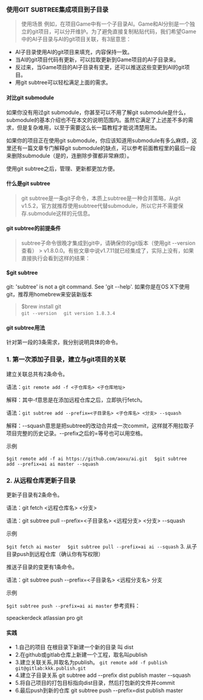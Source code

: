 ### 使用GIT SUBTREE集成项目到子目录

> 使用场景
例如，在项目Game中有一个子目录AI。Game和AI分别是一个独立的git项目，可以分开维护。为了避免直接复制粘贴代码，我们希望Game中的AI子目录与AI的git项目关联，有3层意思：
+ AI子目录使用AI的git项目来填充，内容保持一致。
+ 当AI的git项目代码有更新，可以拉取更新到Game项目的AI子目录来。
+ 反过来，当Game项目的AI子目录有变更，还可以推送这些变更到AI的git项目。
+ 用git subtree可以轻松满足上面的需求。

#### 对比git submodule

如果你没有用过git submodule，你甚至可以不用了解git submodule是什么，submodule的基本介绍也不在本文的说明范围内。虽然它满足了上述差不多的需求，但是复杂难用，以至于需要这么长一篇教程才能说清楚用法。

如果你的项目正在使用git submodule，你应该知道用submodule有多么麻烦，这里还有一篇文章专门解释git submodule的缺点，可以参考前面教程里的最后一段来删除submodule（是的，连删除步骤都非常麻烦）。

使用git subtree之后，管理、更新都更加方便。

#### 什么是git subtree

> git subtree是一条git子命令，本质上subtree是一种合并策略，从git v1.5.2，官方就推荐使用subtree代替submodule，所以它并不需要保存.submodule这样的元信息。

#### git subtree的前提条件

> subtree子命令很晚才集成到git中，请确保你的git版本（使用git --version查看） > v1.8.0.0。有些文章中说v1.7.11就已经集成了，实际上没有，如果直接执行会看到这样的结果：

#### $git subtree  
git: 'subtree' is not a git command. See 'git --help'.
如果你是在OS X下使用git，推荐用homebrew来安装新版本

> $brew install git  
`git --version  `
`git version 1.8.3.4`

#### git subtree用法

针对第一段的3条需求，我分别说明具体的命令。

### 1. 第一次添加子目录，建立与git项目的关联

建立关联总共有2条命令。

语法：`git remote add -f <子仓库名> <子仓库地址>`

解释：其中-f意思是在添加远程仓库之后，立即执行fetch。

语法：`git subtree add --prefix=<子目录名> <子仓库名> <分支> --squash`

解释：--squash意思是把subtree的改动合并成一次commit，这样就不用拉取子项目完整的历史记录。--prefix之后的=等号也可以用空格。

示例

`$git remote add -f ai https://github.com/aoxu/ai.git  `
`$git subtree add --prefix=ai ai master --squash`

### 2. 从远程仓库更新子目录

更新子目录有2条命令。

语法：git fetch <远程仓库名> <分支>

语法：git subtree pull --prefix=<子目录名> <远程分支> <分支> --squash

示例

`$git fetch ai master  `
`$git subtree pull --prefix=ai ai --squash`
3. 从子目录push到远程仓库（确认你有写权限）

推送子目录的变更有1条命令。

语法：git subtree push --prefix=<子目录名> <远程分支名> 分支

示例

`$git subtree push --prefix=ai ai master`
参考资料：

speackerdeck
atlassian
pro git



#### 实践
+ 1.自己的项目 在根目录下新建一个新的目录 叫 dist
+ 2.在github或gitlab仓库上新建一个工程，取名叫publish
+ 3.建立关联关系,并取名为publish。 `git remote add -f publish git@gitlab:kkk.publish.git`
+ 4.建立子目录关系 git subtree add --prefix dist publish master --squash
+ 5.将自己项目的打包目标指向dist目录，然后打包新的文件并commit
+ 6.最后push到新的仓库 git subtree push --prefix=dist publish master 



